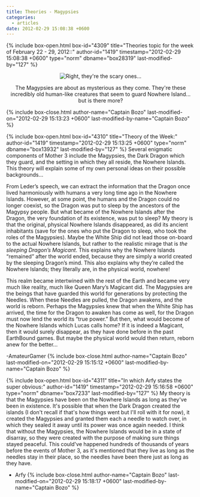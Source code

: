 ```yaml
---
title: Theories - Magypsies
categories:
  - articles
date: 2012-02-29 15:08:38 +0600
---
```

{% include box-open.html box-id="4309" title="Theories topic for the week of February 22 - 29, 2012::" author-id="1419" timestamp="2012-02-29 15:08:38 +0600" type="norm" dbname="box28319" last-modified-by="127" %}
<center><img src="http://walkthrough.starmen.net/mother3/image/screens/04/magypsies1.png" title="Right, they're the scary ones..." /><p/>

The Magypsies are about as mysterious as they come. They're these incredibly old human-like creatures that seem to guard Nowhere Island... but is there more?</center>
{% include box-close.html author-name="Captain Bozo" last-modified-on="2012-02-29 15:13:23 +0600" last-modified-by-name="Captain Bozo" %}

{% include box-open.html box-id="4310" title="Theory of the Week:" author-id="1419" timestamp="2012-02-29 15:13:25 +0600" type="norm" dbname="box13932" last-modified-by="127" %}
Several enigmatic components of Mother 3 include the Magypsies, the Dark Dragon which they guard, and the setting in which they all reside, the Nowhere Islands. This theory will explain some of my own personal ideas on their possible backgrounds…<p/>

From Leder’s speech, we can extract the information that the Dragon once lived harmoniously with humans a very long time ago in the Nowhere Islands. However, at some point, the humans and the Dragon could no longer coexist, so the Dragon was put to sleep by the ancestors of the Magypsy people. But what became of the Nowhere Islands after the Dragon, the very foundation of its existence, was put to sleep? My theory is that the original, physical Nowhere Islands disappeared, as did its ancient inhabitants (save for the ones who put the Dragon to sleep, who took the roles of the Magypsies). Maybe the White Ship did not lead those on-board to the actual Nowhere Islands, but rather to the realistic mirage that is _the sleeping Dragon’s Magicant_. This explains why the Nowhere Islands “remained” after the world ended, because they are simply a world created by the sleeping Dragon’s mind. This also explains why they’re called the Nowhere Islands; they literally are, in the physical world, nowhere!<p/>

This realm became intertwined with the rest of the Earth and became very much like reality, much like Queen Mary’s Magicant did. The Magypsies are the beings that have guarded this world for generations by protecting the Needles. When these Needles are pulled, the Dragon awakens, and the world is reborn. Perhaps the Magypsies knew that when the White Ship has arrived, the time for the Dragon to awaken has come as well, for the Dragon must now lend the world its “true power.” But then, what would become of the Nowhere Islands which Lucas calls home? If it is indeed a Magicant, then it would surely disappear, as they have done before in the past EarthBound games. But maybe the physical world would then return, reborn anew for the better…<p/>
-AmateurGamer
{% include box-close.html author-name="Captain Bozo" last-modified-on="2012-02-29 15:15:12 +0600" last-modified-by-name="Captain Bozo" %}

{% include box-open.html box-id="4311" title="In which Arfy states the super obvious:" author-id="1419" timestamp="2012-02-29 15:16:58 +0600" type="norm" dbname="box7233" last-modified-by="127" %}
My theory is that the Magypsies have been on the Nowhere Islands as long as they've been in existence. It's possible that when the Dark Dragon created the islands (I don't recall if that's how things went but I'll roll with it for now), it created the Magypsies and granted them each a needle to watch over, in which they sealed it away until its power was once again needed. I think that without the Magypsies, the Nowhere Islands would be in a state of disarray, so they were created with the purpose of making sure things stayed peaceful. This could've happened hundreds of thousands of years before the events of Mother 3, as it's mentioned that they live as long as the needles stay in their place, so the needles have been there just as long as they have.<p/>

- Arfy
{% include box-close.html author-name="Captain Bozo" last-modified-on="2012-02-29 15:18:17 +0600" last-modified-by-name="Captain Bozo" %}
